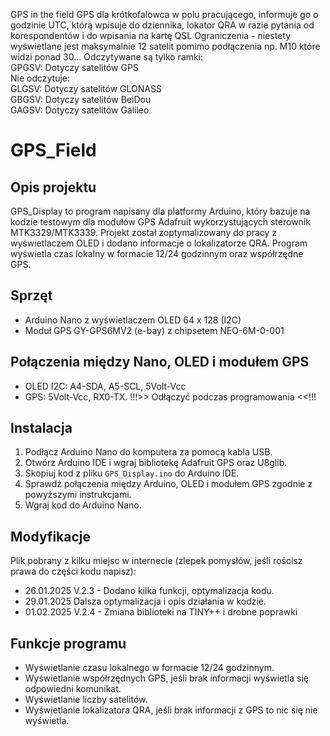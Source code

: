 GPS in the field GPS dla krótkofalowca w polu pracującego, informuje go o godzinie UTC, którą wpisuje do dziennika, lokator QRA w razie pytania od korespondentów i do wpisania na kartę QSL
Ograniczenia - niestety wyświetlane jest maksymalnie 12 satelit pomimo podłączenia np. M10 które widzi ponad 30...
Odczytywane są tylko ramki:<br>
GPGSV: Dotyczy satelitów GPS<br>
Nie odczytuje:<br>
GLGSV: Dotyczy satelitów GLONASS<br>
GBGSV: Dotyczy satelitów BeiDou<br>
GAGSV: Dotyczy satelitów Galileo<br>

# GPS_Field

## Opis projektu
GPS_Display to program napisany dla platformy Arduino, który bazuje na kodzie testowym dla modułów GPS Adafruit wykorzystujących sterownik MTK3329/MTK3339. Projekt został zoptymalizowany do pracy z wyświetlaczem OLED i dodano informacje o lokalizatorze QRA. Program wyświetla czas lokalny w formacie 12/24 godzinnym oraz współrzędne GPS.

## Sprzęt
- Arduino Nano z wyświetlaczem OLED 64 x 128 (I2C)
- Moduł GPS GY-GPS6MV2 (e-bay) z chipsetem NEO-6M-0-001

## Połączenia między Nano, OLED i modułem GPS
- OLED I2C: A4-SDA, A5-SCL, 5Volt-Vcc
- GPS: 5Volt-Vcc, RX0-TX.
  !!!>> Odłączyć podczas programowania <<!!!

## Instalacja
1. Podłącz Arduino Nano do komputera za pomocą kabla USB.
2. Otwórz Arduino IDE i wgraj bibliotekę Adafruit GPS oraz U8glib.
3. Skopiuj kod z pliku `GPS_Display.ino` do Arduino IDE.
4. Sprawdź połączenia między Arduino, OLED i modułem GPS zgodnie z powyższymi instrukcjami.
5. Wgraj kod do Arduino Nano.

## Modyfikacje
Plik pobrany z kilku miejsc w internecie (zlepek pomysłów, jeśli rościsz prawa do części kodu napisz):
- 26.01.2025 V.2.3 - Dodano kilka funkcji, optymalizacja kodu.
- 29.01.2025 Dalsza optymalizacja i opis działania w kodzie.
- 01.02.2025 V.2.4 - Zmiana biblioteki na TINY++ i drobne poprawki

## Funkcje programu
- Wyświetlanie czasu lokalnego w formacie 12/24 godzinnym.
- Wyświetlanie współrzędnych GPS, jeśli brak informacji wyświetla się odpowiedni komunikat.
- Wyświetlanie liczby satelitów.
- Wyświetlanie lokalizatora QRA, jeśli brak informacji z GPS to nic się nie wyświetla.
